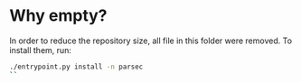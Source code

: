 # Why empty?

In order to reduce the repository size, all file in this folder were removed. To install them, run:

```sh
./entrypoint.py install -n parsec
``
